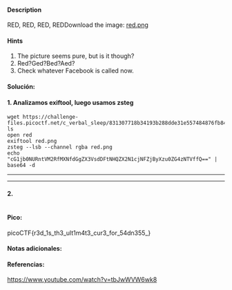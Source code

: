 
#### Description
RED, RED, RED, REDDownload the image: [red.png](https://challenge-files.picoctf.net/c_verbal_sleep/831307718b34193b288dde31e557484876fb84978b5818e2627e453a54aa9ba6/red.png)

#### Hints 
1. The picture seems pure, but is it though?
2. Red?Ged?Bed?Aed?
3. Check whatever Facebook is called now.

#### Solución:

#### 1. Analizamos exiftool, luego usamos zsteg

````
wget https://challenge-files.picoctf.net/c_verbal_sleep/831307718b34193b288dde31e557484876fb84978b5818e2627e453a54aa9d.png
ls
open red
exiftool red.png
zsteg --lsb --channel rgba red.png
echo "cG1jb0NURntVM2RfMXNfdGgZX3VsdDFtNHQZX2N1cjNFZjByXzu0ZG4zNTVffQ==" | base64 -d
`````




--- 
---
#### 2.

````

`````


#### Pico:
picoCTF{r3d_1s_th3_ult1m4t3_cur3_for_54dn355_}

#### Notas adicionales:


#### Referencias:
https://www.youtube.com/watch?v=tbJwWVW6wk8


